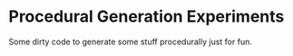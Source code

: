 # Procedural Generation Experiments

Some dirty code to generate some stuff procedurally just for fun.